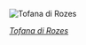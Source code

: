 
![Tofana di Rozes](https://upload.wikimedia.org/wikipedia/commons/thumb/c/cd/Tofana_di_Rozes_parete_sud_Dolomiti_Ampezzo.jpg/750px-Tofana_di_Rozes_parete_sud_Dolomiti_Ampezzo.jpg)

*[Tofana di Rozes](https://wikipedia.org/wiki/File:Tofana_di_Rozes_parete_sud_Dolomiti_Ampezzo.jpg)*
